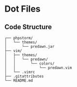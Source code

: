 # Dot Files
## Code Structure
    ┌── phpstorm/
    │   └── themes/
    │       └── predawn.jar
    ├── vim/
    │   ├── themes/
    │   │   └── predawn/
    │   │       └── colors/
    │   │           └── predawn.vim
    │   └── .vimrc
    ├── .gitattributes
    └── README.md
